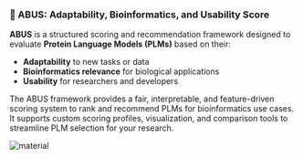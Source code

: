 ### 🧬 ABUS: Adaptability, Bioinformatics, and Usability Score

**ABUS** is a structured scoring and recommendation framework designed to evaluate **Protein Language Models (PLMs)** based on their:

* **Adaptability** to new tasks or data
* **Bioinformatics relevance** for biological applications
* **Usability** for researchers and developers

The ABUS framework provides a fair, interpretable, and feature-driven scoring system to rank and recommend PLMs for bioinformatics use cases. It supports custom scoring profiles, visualization, and comparison tools to streamline PLM selection for your research.

![material](https://github.com/user-attachments/assets/1a1b83b6-beae-45e9-b5dd-856d8a0d33e1)
